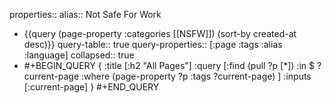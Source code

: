 properties::
alias:: Not Safe For Work

- {{query (page-property :categories [[NSFW]]) (sort-by created-at desc)}}
  query-table:: true
  query-properties:: [:page :tags :alias :language]
  collapsed:: true
- #+BEGIN_QUERY
  {
      :title [:h2 "All Pages"]
      :query [:find (pull ?p [*])
      :in $ ?current-page
      :where
          (page-property ?p :tags ?current-page)
      ]
      :inputs [:current-page]
  }
  #+END_QUERY